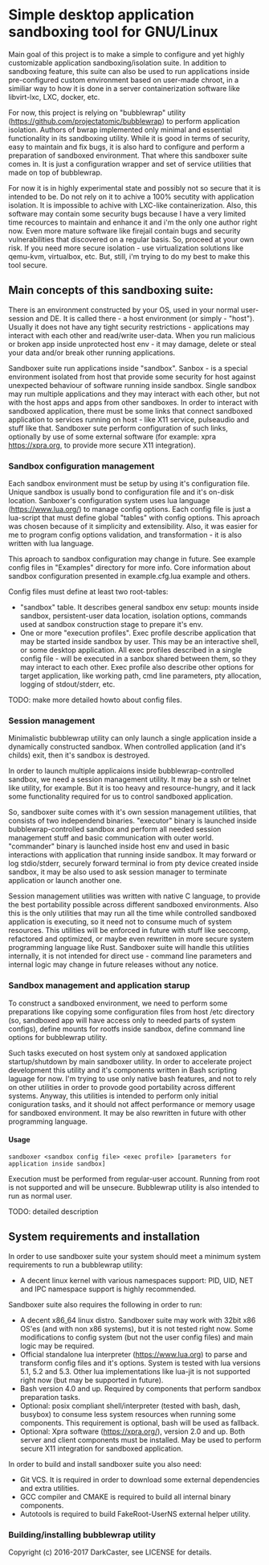 # Simple desktop application sandboxing tool for GNU/Linux

Main goal of this project is to make a simple to configure and yet highly customizable application sandboxing/isolation suite.
In addition to sandboxing feature, this suite can also be used to run applications inside pre-configured custom environment based on user-made chroot, in a similiar way to how it is done in a server containerization software like libvirt-lxc, LXC, docker, etc.

For now, this project is relying on "bubblewrap" utility (<https://github.com/projectatomic/bubblewrap>) to perform application isolation.
Authors of bwrap implemented only minimal and essential functionality in its sandboxing utility. While it is good in terms of security, easy to maintain and fix bugs, it is also hard to configure and perform a preparation of sandboxed environment. That where this sandboxer suite comes in. It is just a configuration wrapper and set of service utilities that made on top of bubblewrap.

For now it is in highly experimental state and possibly not so secure that it is intended to be. Do not rely on it to achive a 100% secutity with application isolation. It is impossible to achive with LXC-like containerization. Also, this software may contain some security bugs because I have a very limited time recources to maintain and enhance it and i'm the only one author right now. Even more mature software like firejail contain bugs and security vulnerabilities that discovered on a regular basis. So, proceed at your own risk. If you need more secure isolation - use virtualization solutions like qemu-kvm, virtualbox, etc. But, still, i'm trying to do my best to make this tool secure.

## Main concepts of this sandboxing suite:

There is an environment constructed by your OS, used in your normal user-session and DE. It is called there - a host environment (or simply - "host"). Usually it does not have any tight security restrictions - applications may interact with each other and read/write user-data. When you run malicious or broken app inside unprotected host env - it may damage, delete or steal your data and/or break other running applications.

Sandboxer suite run applications inside "sandbox". Sanbox - is a special environment isolated from host that provide some security for host against unexpected behaviour of software running inside sandbox. Single sandbox may run multiple applications and they may interact with each other, but not with the host apps and apps from other sandboxes. In order to interact with sandboxed application, there must be some links that connect sandboxed application to services running on host - like X11 service, pulseaudio and stuff like that. Sandboxer sute perform configuration of such links, optionally by use of some external software (for example: xpra <https://xpra.org>, to provide more secure X11 integration).

### Sandbox configuration management

Each sandbox environment must be setup by using it's configuration file.
Unique sandbox is usually bond to configuration file and it's on-disk location.
Sanboxer's configuration system uses lua language (<https://www.lua.org/>) to manage config options.
Each config file is just a lua-script that must define global "tables" with config options.
This aproach was chosen because of it simplicity and extensibility.
Also, it was easier for me to program config options validation, and transformation - it is also written with lua language.

This aproach to sandbox configuration may change in future.
See example config files in "Examples" directory for more info.
Core information about sandbox configuration presented in example.cfg.lua example and others.

Config files must define at least two root-tables:
*   "sandbox" table. It describes general sandbox env setup: mounts inside sandbox, persistent-user data location, isolation options, commands used at sandbox construction stage to prepare it's env.
*   One or more "execution profiles". Exec profile describe application that may be started inside sandbox by user. This may be an interactive shell, or some desktop application. All exec profiles described in a single config file - will be executed in a sanbox shared between them, so they may interact to each other. Exec profile also describe other options for target application, like working path, cmd line parameters, pty allocation, logging of stdout/stderr, etc.

TODO: make more detailed howto about config files.

### Session management

Minimalistic bubblewrap utility can only launch a single application inside a dynamically constructed sandbox. When controlled application (and it's childs) exit, then it's sandbox is destroyed.

In order to launch multiple applicaions inside bubblewrap-controlled sandbox, we need a session management utility. It may be a ssh or telnet like utility, for example. But it is too heavy and resource-hungry, and it lack some functionality required for us to control sandboxed application.

So, sandboxer suite comes with it's own session management utilities, that consists of two independend binaries. "executor" binary is launched inside bubblewrap-controlled sandbox and perform all needed session management stuff and basic communication with outer world. "commander" binary is launched inside host env and used in basic interactions with application that running inside sandbox. It may forward or log stdio/stderr, securely forward terminal io from pty device created inside sandbox, it may be also used to ask session manager to terminate application or launch another one.

Session management utilities was written with native C language, to provide the best portability possible across different sandboxed environments. Also this is the only utilities that may run all the time while controlled sandboxed application is executing, so it need not to consume much of system resources. This utilities will be enforced in future with stuff like seccomp, refactored and optimized, or maybe even rewritten in more secure system programming language like Rust. Sandboxer suite will handle this utilities internally, it is not intended for direct use - command line parameters and internal logic may change in future releases without any notice.

### Sandbox management and application starup

To construct a sandboxed environment, we need to perform some preparations like copying some configuration files from host /etc directory (so, sandboxed app will have access only to needed parts of system configs), define mounts for rootfs inside sandbox, define command line options for bubblewrap utility.

Such tasks executed on host system only at sandoxed application startup/shutdown by main sandboxer utility. In order to accelerate project development this utility and it's components written in Bash scripting laguage for now. I'm trying to use only native bash features, and not to rely on other utilities in order to provode good portability across different systems. Anyway, this utilities is intended to perform only initial coniguration tasks, and it should not affect performance or memory usage for sandboxed environment. It may be also rewritten in future with other programming language.

#### Usage
```
sandboxer <sandbox config file> <exec profile> [parameters for application inside sandbox]
```
Execution must be performed from regular-user account. Running from root is not supported and will be unsecure. Bubblewrap utility is also intended to run as normal user.

TODO: detailed description

## System requirements and installation

In order to use sandboxer suite your system should meet a minimum system requirements to run a bubblewrap utility:
*   A decent linux kernel with various namespaces support: PID, UID, NET and IPC namespace support is highly recommended.

Sandboxer suite also requires the following in order to run:
*   A decent x86_64 linux distro. Sandboxer suite may work with 32bit x86 OS'es (and with non x86 systems), but it is not tested right now.
    Some modifications to config system (but not the user config files) and main logic may be required.
*   Official standalone lua interpreter (<https://www.lua.org>) to parse and transform config files and it's options.
    System is tested with lua versions 5.1, 5.2 and 5.3. Other lua implementations like lua-jit is not supported right now (but may be supported in future).
*   Bash version 4.0 and up. Required by components that perform sandbox preparation tasks.
*   Optional: posix compliant shell/interpreter (tested with bash, dash, busybox) to consume less system resources when running some components.
    This requirement is optional, bash will be used as fallback.
*   Optional: Xpra software (<https://xpra.org/>), version 2.0 and up. Both server and client components must be installed.
    May be used to perform secure X11 integration for sandboxed application.

In order to build and install sandboxer suite you also need:
*   Git VCS. It is required in order to download some external dependencies and extra utilities.
*   GCC compiler and CMAKE is required to build all internal binary components.
*   Autotools is required to build FakeRoot-UserNS external helper utility.

### Building/installing bubblewrap utility



Copyright (c) 2016-2017 DarkCaster, see LICENSE for details.
